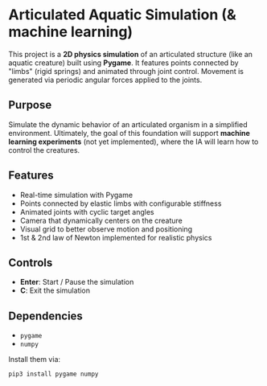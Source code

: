 # Articulated Aquatic Simulation (& machine learning)

This project is a **2D physics simulation** of an articulated structure (like an aquatic creature) built using **Pygame**. It features points connected by "limbs" (rigid springs) and animated through joint control. Movement is generated via periodic angular forces applied to the joints.

## Purpose

Simulate the dynamic behavior of an articulated organism in a simplified environment. Ultimately, the goal of this foundation will support **machine learning experiments** (not yet implemented), where the IA will learn how to control the creatures.

## Features

- Real-time simulation with Pygame
- Points connected by elastic limbs with configurable stiffness
- Animated joints with cyclic target angles
- Camera that dynamically centers on the creature
- Visual grid to better observe motion and positioning
- 1st & 2nd law of Newton implemented for realistic physics

## Controls

- **Enter**: Start / Pause the simulation  
- **C**: Exit the simulation

## Dependencies

- `pygame`
- `numpy`

Install them via:

```bash
pip3 install pygame numpy
